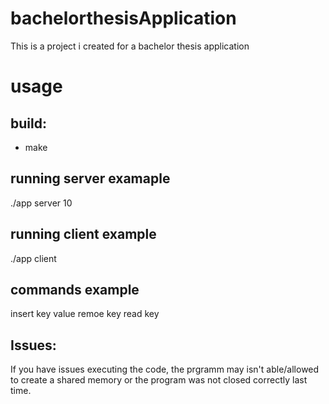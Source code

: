 # bachelorthesisApplication
This is a project i created for a bachelor thesis application

# usage
## build:
- make 
## running server examaple
./app server 10
## running client example 
./app client
## commands example
insert key value
remoe key
read key
## Issues:
If you have issues executing the code, the prgramm may isn't able/allowed to create a shared memory or the program was not closed correctly last time.
